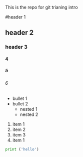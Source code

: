This is the repo for git trianing intro

#header 1
## header 2
### header 3
#### 4
##### 5
###### 6

- bullet 1
- bullet 2
    - nested 1
    - nested 2

1. item 1
2. item 2
1. item 3
1. item 1

```python
print ('hello')
```
